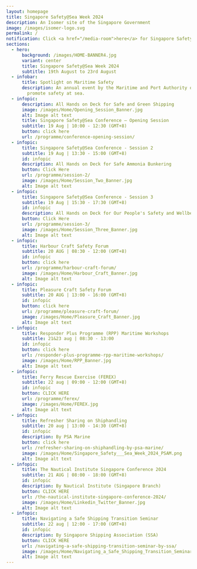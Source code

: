 ```yaml
---
layout: homepage
title: Singapore Safety@Sea Week 2024
description: An Isomer site of the Singapore Government
image: /images/isomer-logo.svg
permalink: /
notification: Click <a href="/media-room">here</a> for Singapore Safety@Sea Conference recordings.
sections:
  - hero:
      background: /images/HOME-BANNER4.jpg
      variant: center
      title: Singapore Safety@Sea Week 2024
      subtitle: 19th August to 23rd August
  - infobar:
      title: Spotlight on Maritime Safety
      description: An annual event by the Maritime and Port Authority of Singapore to
        promote safety at sea.
  - infopic:
      description: All Hands on Deck for Safe and Green Shipping
      image: /images/Home/Opening_Session_Banner.jpg
      alt: Image alt text
      title: Singapore Safety@Sea Conference – Opening Session
      subtitle: 19 Aug | 10:00 - 12:30 (GMT+8)
      button: click here
      url: /programme/conference-opening-session/
  - infopic:
      title: Singapore Safety@Sea Conference - Session 2
      subtitle: 19 Aug | 13:30 - 15:00 (GMT+8)
      id: infopic
      description: All Hands on Deck for Safe Ammonia Bunkering
      button: Click Here
      url: /programme/session-2/
      image: /images/Home/Session_Two_Banner.jpg
      alt: Image alt text
  - infopic:
      title: Singapore Safety@Sea Conference - Session 3
      subtitle: 19 Aug | 15:30 - 17:30 (GMT+8)
      id: infopic
      description: All Hands on Deck for Our People's Safety and Wellbeing
      button: Click Here
      url: /programme/session-3/
      image: /images/Home/Session_Three_Banner.jpg
      alt: Image alt text
  - infopic:
      title: Harbour Craft Safety Forum
      subtitle: 20 AUG | 08:30 - 12:00 (GMT+8)
      id: infopic
      button: click here
      url: /programme/harbour-craft-forum/
      image: /images/Home/Harbour_Craft_Banner.jpg
      alt: Image alt text
  - infopic:
      title: Pleasure Craft Safety Forum
      subtitle: 20 AUG | 13:00 - 16:00 (GMT+8)
      id: infopic
      button: click here
      url: /programme/pleasure-craft-forum/
      image: /images/Home/Pleasure_Craft_Banner.jpg
      alt: Image alt text
  - infopic:
      title: Responder Plus Programme (RPP) Maritime Workshops
      subtitle: 21&23 aug | 08:30 - 13:00
      id: infopic
      button: click here
      url: /responder-plus-programme-rpp-maritime-workshops/
      image: /images/Home/RPP_Banner.jpg
      alt: Image alt text
  - infopic:
      title: Ferry Rescue Exercise (FEREX)
      subtitle: 22 aug | 09:00 - 12:00 (GMT+8)
      id: infopic
      button: CLICK HERE
      url: /programme/ferex/
      image: /images/Home/FEREX.jpg
      alt: Image alt text
  - infopic:
      title: Refresher Sharing on Shiphandling
      subtitle: 20 aug | 13:00 - 14:30 (GMT+8)
      id: infopic
      description: By PSA Marine
      button: click here
      url: /refresher-sharing-on-shiphandling-by-psa-marine/
      image: /images/Home/Singapore_Safety___Sea_Week_2024_PSAM.png
      alt: Image alt text
  - infopic:
      title: The Nautical Institute Singapore Conference 2024
      subtitle: 21 AUG | 08:00 - 18:00 (GMT+8)
      id: infopic
      description: By Nautical Institute (Singapore Branch)
      button: CLICK HERE
      url: /the-nautical-institute-singapore-conference-2024/
      image: /images/Home/Linkedin_Twitter_Banner.jpg
      alt: Image alt text
  - infopic:
      title: Navigating a Safe Shipping Transition Seminar
      subtitle: 22 aug | 12:00 - 17:00 (GMT+8)
      id: infopic
      description: By Singapore Shipping Association (SSA)
      button: CLICK HERE
      url: /navigating-a-safe-shipping-transition-seminar-by-ssa/
      image: /images/Home/Navigating_a_Safe_Shipping_Transition_Seminar_MPA_size_v_2.png
      alt: Image alt text
---
```

